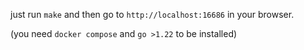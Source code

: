 just run `make` and then go to `http://localhost:16686` in your browser.

(you need `docker compose` and `go >1.22` to be installed)

